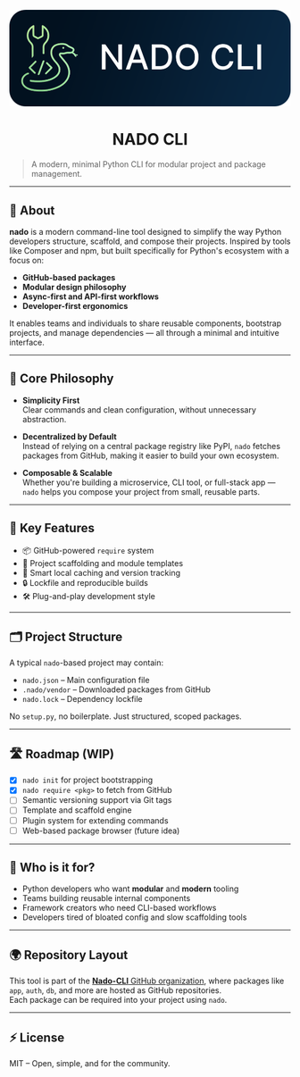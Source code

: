 <p align="center">
  <img src="https://raw.githubusercontent.com/Nado-CLI/.github/master/nado-logo.png" alt="nado logo" width="700"/>
</p>

<h1 align="center">NADO CLI</h1>

> A modern, minimal Python CLI for modular project and package management.

---

## 🧠 About

**nado** is a modern command-line tool designed to simplify the way Python developers structure, scaffold, and compose their projects. Inspired by tools like Composer and npm, but built specifically for Python's ecosystem with a focus on:

- **GitHub-based packages**  
- **Modular design philosophy**  
- **Async-first and API-first workflows**  
- **Developer-first ergonomics**

It enables teams and individuals to share reusable components, bootstrap projects, and manage dependencies — all through a minimal and intuitive interface.

---

## 🚀 Core Philosophy

- **Simplicity First**  
  Clear commands and clean configuration, without unnecessary abstraction.

- **Decentralized by Default**  
  Instead of relying on a central package registry like PyPI, `nado` fetches packages from GitHub, making it easier to build your own ecosystem.

- **Composable & Scalable**  
  Whether you're building a microservice, CLI tool, or full-stack app — `nado` helps you compose your project from small, reusable parts.

---

## 🧩 Key Features

- 📦 GitHub-powered `require` system  
- 🧱 Project scaffolding and module templates  
- 🧠 Smart local caching and version tracking  
- 🔒 Lockfile and reproducible builds  
- 🛠 Plug-and-play development style  

---

## 🗂 Project Structure

A typical `nado`-based project may contain:

- `nado.json` – Main configuration file  
- `.nado/vendor` – Downloaded packages from GitHub  
- `nado.lock` – Dependency lockfile  

No `setup.py`, no boilerplate. Just structured, scoped packages.

---

## 🛣 Roadmap (WIP)

- [x] `nado init` for project bootstrapping  
- [x] `nado require <pkg>` to fetch from GitHub  
- [ ] Semantic versioning support via Git tags  
- [ ] Template and scaffold engine  
- [ ] Plugin system for extending commands  
- [ ] Web-based package browser (future idea)

---

## 👥 Who is it for?

- Python developers who want **modular** and **modern** tooling  
- Teams building reusable internal components  
- Framework creators who need CLI-based workflows  
- Developers tired of bloated config and slow scaffolding tools

---

## 🌍 Repository Layout

This tool is part of the [**Nado-CLI** GitHub organization](https://github.com/Nado-CLI), where packages like `app`, `auth`, `db`, and more are hosted as GitHub repositories.  
Each package can be required into your project using `nado`.

---

## ⚡️ License

MIT – Open, simple, and for the community.
